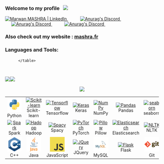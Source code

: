 ### Welcome to my profile &nbsp; <img src="https://media.giphy.com/media/hvRJCLFzcasrR4ia7z/giphy.gif" width="25px">

<a style="margin-left:0px"  href="https://www.linkedin.com/in/marwanmashra/">
  <img alt="Marwan MASHRA | LinkedIn" width="25px" src="https://raw.githubusercontent.com/peterthehan/peterthehan/master/assets/linkedin.svg" />
</a>
&nbsp;&nbsp;&nbsp;&nbsp;
<a style="margin-left:20px"  href="https://www.facebook.com/marwan.mushara">
  <img alt="Anurag's Discord" width="25px" src="https://cdn.pixabay.com/photo/2015/05/17/10/51/facebook-770688_1280.png" />
</a>
&nbsp;&nbsp;&nbsp;&nbsp;
<a style="margin-left:20px" href="https://www.instagram.com/marwanmushara/">
 <img alt="Anurag's Discord" width="25px" src="https://upload.wikimedia.org/wikipedia/commons/thumb/e/e7/Instagram_logo_2016.svg/langfr-220px-Instagram_logo_2016.svg.png" />
</a>
&nbsp;&nbsp;&nbsp;&nbsp;
<a style="margin-left:20px" href="https://discordapp.com/users/493446091811979267">
  <img style="vertical-align: bottom" alt="Anurag's Discord" width="30px" src="https://i.ibb.co/ZTSn1Mf/Discord-Logo-sans-texte-svg.png" />
</a>
&nbsp;&nbsp;&nbsp;&nbsp;
    
### Also check out my website : <a href="https://mashra.fr" target="_blank">mashra.fr</a></p>

### Languages and Tools:

<table>
            <!-- ROW 1 -->
            <tr>
                <td align="center" width="86">
                    <a href="https://www.python.org/">
                        <img src="https://raw.githubusercontent.com/github/explore/80688e429a7d4ef2fca1e82350fe8e3517d3494d/topics/python/python.png" width="48" height="48" alt="Python" />
                    </a>
                    <br>Python
                </td>
              <td align="center"  width="86">
                <a href="https://scikit-learn.org/">
                  <img src="https://e7.pngegg.com/pngimages/309/384/png-clipart-scikit-learn-python-computer-icons-scikit-machine-learning-learning-text-orange.png" width="48" height="48" alt="Scikit-learn" />
                </a>
                <br>Scikit-learn
              </td>
              <td align="center"  width="86">
                <a href="https://www.tensorflow.org/">
                  <img src="https://upload.wikimedia.org/wikipedia/commons/thumb/2/2d/Tensorflow_logo.svg/langfr-220px-Tensorflow_logo.svg.png" width="48" height="48" alt="Tensorflow" />
                </a>
                <br>Tensorflow
              </td>
              <td align="center"  width="86">
                <a href="https://keras.io/">
                  <img src="https://camo.githubusercontent.com/c1ac3ae26b8e596bd6ec38ea0537b2cd37ef50b0281df5d409b49c777375db20/68747470733a2f2f75706c6f61642e77696b696d656469612e6f72672f77696b6970656469612f636f6d6d6f6e732f7468756d622f612f61652f4b657261735f6c6f676f2e7376672f32343070782d4b657261735f6c6f676f2e7376672e706e67" width="48" height="48" alt="Keras" />
                </a>
                <br>Keras
              </td>
              <td align="center" width="86">
                <a href="https://numpy.org/" >
                  <img src="https://pbs.twimg.com/profile_images/1286005234314162177/O31-t0pD.jpg" width="48" height="48" alt="NumPy" />
                </a>
                <br>NumPy
              </td>
              <td align="center" width="86">
                <a href="https://pandas.pydata.org/" >
                  <img src="https://i.imgur.com/PzeosFS.png" style="background-color:white" width="48" height="48" alt="Pandas" />
                </a>
                <br>Pandas 
              </td>
              <td align="center" width="86">
                <a href="https://seaborn.pydata.org/">
                  <img src="https://avatars.githubusercontent.com/u/22799945?s=200&v=4" width="48" height="48" alt="seaborn" />
                </a>
                <br>seaborn
              </td>
              <td align="center" width="86">
                <a href="https://matplotlib.org/">
                  <img src="https://i.imgur.com/TwmTLdy.png" width="48" height="48" alt="Matplotlib" />
                </a>
                <br>Matplotlib
              </td>
              <td align="center" width="86">
                <a href="https://opencv.org/">
                  <img src="https://i.imgur.com/nzX2HDZ.jpg" width="48" height="48" alt="OpenCV" />
                </a>
                <br>OpenCV
              </td>
              <td align="center" width="86">
                <a href="https://jupyter.org/">
                  <img src="https://i.imgur.com/0kc8Isq.jpg" width="48" height="48" alt="Jupter" />
                </a>
                <br>Jupter
              </td>
              <td align="center" width="86">
                <a href="https://www.docker.com/">
                  <img src="https://raw.githubusercontent.com/github/explore/80688e429a7d4ef2fca1e82350fe8e3517d3494d/topics/docker/docker.png" width="48" height="48" alt="Docker" />
                </a>
                <br>Docker
              </td>
            </tr>
            <!-- ROW 2 -->
            <tr>
            <td align="center" width="86">
                <a href="https://spark.apache.org/">
                    <img src="https://pbs.twimg.com/profile_images/1029806457665937408/hNHMcixV_400x400.jpg" width="48" height="48" alt="Spark" />
                </a>
                <br>Spark
                </td>
                <td align="center" width="86">
                <a href="https://hadoop.apache.org/" >
                    <img src="https://i.imgur.com/SIkJFnT.png" width="48" height="48" alt="Hadoop" />
                </a>
                <br>Hadoop
                </td>
              <td align="center" width="86">
                <a href="https://spacy.io/">
                  <img src="https://i.imgur.com/ZC7JSV7.jpeg" width="48" height="48" alt="Spacy" />
                </a>
                <br>Spacy
              </td>
              <td align="center" width="86">
                <a href="https://pytorch.org/" >
                  <img src="https://i.imgur.com/ntswxI6.png" width="48" height="48" alt="PyTorch" />
                </a>
                <br>PyTorch
              </td>
              <td align="center" width="86">
                <a href="https://pillow.readthedocs.io/en/stable/">
                  <img src="https://he-arc.github.io/livre-python/_images/pillow.png" width="48" height="48" alt="Pillow" />
                </a>
                <br>Pillow
              </td>
              <td align="center" width="86">
                <a href="https://www.elastic.co/" >
                  <img src="https://assets-global.website-files.com/6064b31ff49a2d31e0493af1/61f816486be8cc2273e24420_elasticsearch.svg" width="48" height="48" alt="Elasticsearch" />
                </a>
                <br>Elasticsearch
              </td>
              <td align="center" width="86">
                <a href="https://www.nltk.org/">
                  <img src="https://miro.medium.com/max/592/1*5dQO7LHrsy3lIi2d0bgRLw.png" width="48" height="48" alt="NLTK" />
                </a>
                <br>NLTK
              </td>
              <td align="center" width="86">
                <a href="https://huggingface.co/docs/transformers/index" >
                  <img src="https://hf.space/static/ThomasSimonini/SnowballFight/TemplateData/logo_.png" width="48" height="48" alt="Transformers" />
                </a>
                <br>Transformers
              </td>
              <td align="center" width="86">
                <a href="https://redis.io/">
                  <img src="https://dashboard.snapcraft.io/site_media/appmedia/2020/08/1529926.png" width="48" height="48" alt="Redis" />
                </a>
                <br>Redis
              </td>
              <td align="center" width="86">
                <a href="https://www.mongodb.com/">
                  <img src="https://i.imgur.com/qmq1aQN.png" width="48" height="48" alt="MongoDB" />
                </a>
                <br>MongoDB
              </td>
              <td align="center" width="86">
                <a href="https://plotly.com/">
                  <img src="https://res.cloudinary.com/crunchbase-production/image/upload/c_lpad,f_auto,q_auto:eco,dpr_1/wgshctk7kjdxl6omgwra" width="48" height="48" alt="Plotly" />
                </a>
                <br>Plotly
              </td>
            </tr>
            <!-- ROW 3 -->
            <tr>
            <td align="center" width="86">
                <a href="https://www.cplusplus.com/">
                    <img src="https://raw.githubusercontent.com/github/explore/80688e429a7d4ef2fca1e82350fe8e3517d3494d/topics/cpp/cpp.png" width="48" height="48" alt="C++" />
                </a>
                <br>C++
                </td>
                <td align="center" width="86">
                <a href="https://www.java.com/" >
                    <img src="https://raw.githubusercontent.com/github/explore/80688e429a7d4ef2fca1e82350fe8e3517d3494d/topics/java/java.png" width="48" height="48" alt="Java" />
                </a>
                <br>Java
                </td>
              <td align="center" width="86">
                <a href="https://www.javascript.com/">
                  <img src="https://raw.githubusercontent.com/github/explore/80688e429a7d4ef2fca1e82350fe8e3517d3494d/topics/javascript/javascript.png" width="48" height="48" alt="JavaScript" />
                </a>
                <br>JavaScript
              </td>
              <td align="center" width="86">
                <a href="https://jquery.com/" >
                  <img src="https://i0.wp.com/www.place4geek.com/blog/wp-content/uploads/2010/10/jQurery-e1423237413165.gif?fit=600%2C600&ssl=1" width="48" height="48" alt="JQuery" />
                </a>
                <br>JQuery
              </td>
              <td align="center" width="86">
                <a href="https://www.mysql.com/">
                  <img src="https://raw.githubusercontent.com/github/explore/80688e429a7d4ef2fca1e82350fe8e3517d3494d/topics/mysql/mysql.png" width="48" height="48" alt="MySQL" />
                </a>
                <br>MySQL
              </td>
              <td align="center" width="86">
                <a href="https://flask.palletsprojects.com/en/2.0.x/" >
                  <img src="https://www.vincenthouba.com/assets/img/flask-logo.409c7035.jpg" width="48" height="48" alt="Flask" />
                </a>
                <br>Flask
              </td>
              <td align="center" width="86">
                <a href="https://git-scm.com/">
                  <img src="https://raw.githubusercontent.com/github/explore/80688e429a7d4ef2fca1e82350fe8e3517d3494d/topics/git/git.png" width="48" height="48" alt="Git" />
                </a>
                <br>Git
              </td>
              <td align="center" width="86">
                <a href="https://html.com/" >
                  <img src="https://raw.githubusercontent.com/github/explore/80688e429a7d4ef2fca1e82350fe8e3517d3494d/topics/html/html.png" width="48" height="48" alt="HTML" />
                </a>
                <br>HTML
              </td>
              <td align="center" width="86">
                <a href="https://www.w3.org/Style/CSS/Overview.en.html">
                  <img src="https://raw.githubusercontent.com/github/explore/80688e429a7d4ef2fca1e82350fe8e3517d3494d/topics/css/css.png" width="48" height="48" alt="CSS" />
                </a>
                <br>CSS
              </td>
              <td align="center" width="86">
                <a href="https://www.php.net/">
                  <img src="https://raw.githubusercontent.com/github/explore/ccc16358ac4530c6a69b1b80c7223cd2744dea83/topics/php/php.png" width="48" height="48" alt="php" />
                </a>
                <br>php
              </td>
              <td align="center" width="86">
                <a href="https://www.latex-project.org/">
                  <img src="https://cdn.worldvectorlogo.com/logos/latex.svg" width="48" height="48" alt="LaTeX" />
                </a>
                <br>LaTeX
              </td>
            </tr> 
           
            
            
          </table>

<br/>

<img height="180px" src="https://github-readme-stats.vercel.app/api/top-langs/?username=MarwanMashra&layout=compact&show_icons=true&title_color=ffffff&icon_color=bb2acf&text_color=daf7dc&bg_color=151515"><img height="180px" src="https://github-readme-stats.vercel.app/api/?username=MarwanMashra&layout=compact&show_icons=true&title_color=ffffff&icon_color=bb2acf&text_color=daf7dc&bg_color=151515">

<p align="center" style="margin:0px" >
  <img src="https://media3.giphy.com/media/Srugs90R2wYS0zvvKt/giphy.gif?cid=ecf05e47h9mnw7m0j4qjy2rrzpmt3dxxoqqebb00megzm8gi&rid=giphy.gif" width="250px">
</p>
